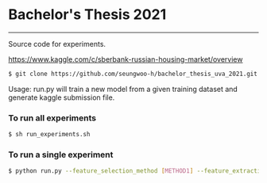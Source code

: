 # Bachelor's Thesis 2021
---
Source code for experiments.

https://www.kaggle.com/c/sberbank-russian-housing-market/overview

```bash
$ git clone https://github.com/seungwoo-h/bachelor_thesis_uva_2021.git
```
Usage: run.py will train a new model from a given training dataset and generate kaggle submission file.

### To run all experiments
```bash
$ sh run_experiments.sh
```

### To run a single experiment
```bash
$ python run.py --feature_selection_method [METHOD1] --feature_extraction_method [METHOD2] --base_model [MODEL]
```
